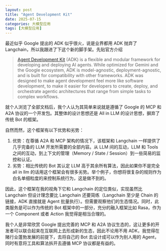 ```yaml
---
layout: post
title: "Agent Development Kit"
date: 2025-07-15
categories: 大模型应用
tags: [大模型应用]
---
```


最近似乎 Google 提出的 ADK 似乎很火，说是业界都用 ADK 抛弃了 Langchain，所以我跟进了下这个新的脚手架。先贴官方介绍

> [Agent Development Kit](https://google.github.io/adk-docs/) (ADK) is a flexible and modular framework for developing and deploying AI agents. While optimized for Gemini and the Google ecosystem, ADK is model-agnostic, deployment-agnostic, and is built for compatibility with other frameworks. ADK was designed to make agent development feel more like software development, to make it easier for developers to create, deploy, and orchestrate agentic architectures that range from simple tasks to complex workflows.

<!--more-->

就个人浏览了全部文档后，我个人认为其简单来说就是遵循了 Google 的 MCP 和 A2A 协议的一个开发包。其整体的设计思想还是 All in LLM 的设计思想，摒弃了传统 Bot 的框架。

自然而然，这个框架有以下优势和劣势：

1. 优势：在尊循 A2A 和 MCP 架构的情况下，该框架和 Langchain 一样提供了几乎完备的 LLM 开发所需要的全部内容。从 LLM 间的互动，LLM 和 Tools 之间的互动，到上下文的管理（Memory / State / Session）到一些简易的监控和认证。
2. 劣势：相比传统的 Bot 其认定 LLM 高于其余所有算法，因此如果你不是完全 all in llm 的话用这个框架会有很多劣势。举个例子，你想将很复杂的规则作为白名单细粒度的来控制系统行为，这是做不到的。

因此，这个框架在我的视角下它和 Langchain 的定位类似，实现虽然比 Langchain 但设计理念要比 Langchain 还要简练（Langchain 至少是 Chain 的链接，ADK 直接就是 Agent 批量执行）。但需要观察他们的生态情况。同时，此类服务是可以作为传统的 Bot 框架中的一部分，充分的融入框架比如 Rasa，作为一个 Component 或者 Action 我觉得是相当合理的。

我个人是非常欣赏 Google 提出完善的 MCP 和 A2A 协议生态的，这让更多的开发者可以联合起来在互联网上去形成新的生态，因此不论用不用 ADK，我觉得在赌行业蓬勃发展的前提下，去将自己的 Bot 去设计成可以作为别人用的 Agent，同时有意将工具和算法拆开去遵循 MCP 协议都是有益的。
